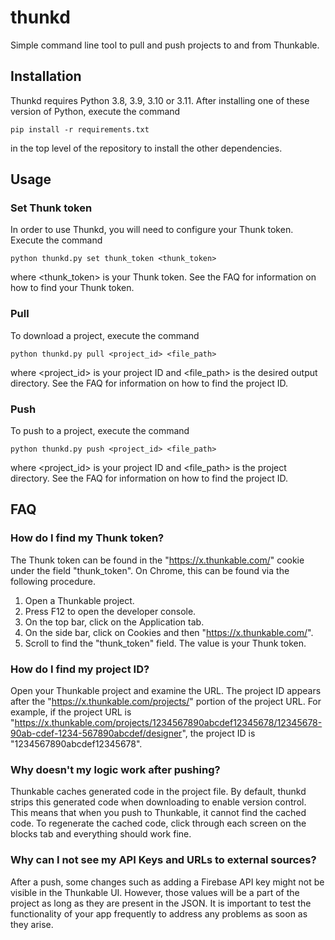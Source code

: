 # thunkd
Simple command line tool to pull and push projects to and from Thunkable.

## Installation

Thunkd requires Python 3.8, 3.9, 3.10 or 3.11. After installing one of these version of Python, execute the command
```
pip install -r requirements.txt
```
in the top level of the repository to install the other dependencies.

## Usage

### Set Thunk token

In order to use Thunkd, you will need to configure your Thunk token. Execute the command
```
python thunkd.py set thunk_token <thunk_token>
```
where <thunk_token> is your Thunk token. See the FAQ for information on how to find your Thunk token.

### Pull

To download a project, execute the command
```
python thunkd.py pull <project_id> <file_path>
```
where <project_id> is your project ID and <file_path> is the desired output directory. See the FAQ for information on how to find the project ID.

### Push

To push to a project, execute the command
```
python thunkd.py push <project_id> <file_path>
```
where <project_id> is your project ID and <file_path> is the project directory. See the FAQ for information on how to find the project ID.

## FAQ

### How do I find my Thunk token?

The Thunk token can be found in the "https://x.thunkable.com/" cookie under the field "thunk_token". On Chrome, this can be found via the following procedure.

1. Open a Thunkable project.
2. Press F12 to open the developer console.
3. On the top bar, click on the Application tab.
4. On the side bar, click on Cookies and then "https://x.thunkable.com/".
5. Scroll to find the "thunk_token" field. The value is your Thunk token.

### How do I find my project ID?

Open your Thunkable project and examine the URL. The project ID appears after the "https://x.thunkable.com/projects/" portion of the project URL. For example, if the project URL is "https://x.thunkable.com/projects/1234567890abcdef12345678/12345678-90ab-cdef-1234-567890abcdef/designer", the project ID is "1234567890abcdef12345678".

### Why doesn't my logic work after pushing?

Thunkable caches generated code in the project file. By default, thunkd strips this generated code when downloading to enable version control. This means that when you push to Thunkable, it cannot find the cached code. To regenerate the cached code, click through each screen on the blocks tab and everything should work fine. 

### Why can I not see my API Keys and URLs to external sources?
After a push, some changes such as adding a Firebase API key might not be visible in the Thunkable UI. However, those values will be a part of the project as long as they are present in the JSON. It is important to test the functionality of your app frequently to address any problems as soon as they arise.
